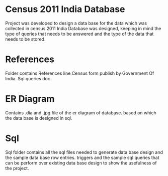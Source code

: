 # Census 2011 India Database
Project was developed to design a data base for the data which was collected in census 2011 India Database was designed, keeping in mind the type of queries that needs to be answered and the type of the data that needs to be stored.

# References
Folder contains References line Census form publish by Government Of India. Sql queries doc.

# ER Diagram
Contains .dia and .jpg file of the er diagram of database. based on which the data base is designed in sql.

# Sql
Sql folder contains all the sql files needed to generate data base design and the sample data base row entries. 
triggers and the sample sql queries that can be perform over existing data base design to show the usefulness of the project.
